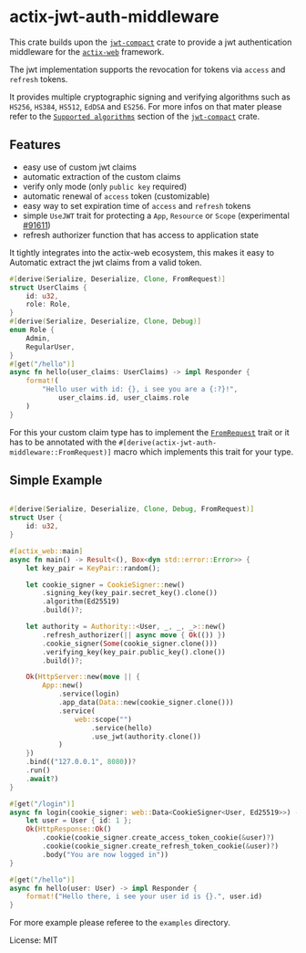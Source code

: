 # actix-jwt-auth-middleware

This crate builds upon the [`jwt-compact`](https://github.com/slowli/jwt-compact) crate
to provide a jwt authentication middleware for the [`actix-web`](https://github.com/actix/actix-web) framework.

The jwt implementation supports the revocation for tokens via `access` and `refresh` tokens.

It provides multiple cryptographic signing and verifying algorithms such as `HS256`, `HS384`, `HS512`, `EdDSA` and `ES256`.
For more infos on that mater please refer to the [`Supported algorithms`](https://docs.rs/jwt-compact/latest/jwt_compact/#supported-algorithms) section of the [`jwt-compact`](https://github.com/slowli/jwt-compact) crate.

## Features
- easy use of custom jwt claims
- automatic extraction of the custom claims
- verify only mode (only `public key` required)
- automatic renewal of `access` token (customizable)
- easy way to set expiration time of `access` and `refresh` tokens
- simple `UseJWT` trait for protecting a `App`, `Resource` or `Scope` (experimental [#91611](https://github.com/rust-lang/rust/issues/91611))
- refresh authorizer function that has access to application state

It tightly integrates into the actix-web ecosystem,
this makes it easy to Automatic extract the jwt claims from a valid token.

```rust
#[derive(Serialize, Deserialize, Clone, FromRequest)]
struct UserClaims {
    id: u32,
    role: Role,
}
#[derive(Serialize, Deserialize, Clone, Debug)]
enum Role {
    Admin,
    RegularUser,
}
#[get("/hello")]
async fn hello(user_claims: UserClaims) -> impl Responder {
    format!(
        "Hello user with id: {}, i see you are a {:?}!",
            user_claims.id, user_claims.role
    )
}
```

For this your custom claim type has to implement the [`FromRequest`](actix_web::FromRequest) trait
or it has to be annotated with the `#[derive(actix-jwt-auth-middleware::FromRequest)]` macro which implements this trait for your type.

## Simple Example

```rust

#[derive(Serialize, Deserialize, Clone, Debug, FromRequest)]
struct User {
    id: u32,
}

#[actix_web::main]
async fn main() -> Result<(), Box<dyn std::error::Error>> {
    let key_pair = KeyPair::random();

    let cookie_signer = CookieSigner::new()
        .signing_key(key_pair.secret_key().clone())
        .algorithm(Ed25519)
        .build()?;

    let authority = Authority::<User, _, _, _>::new()
        .refresh_authorizer(|| async move { Ok(()) })
        .cookie_signer(Some(cookie_signer.clone()))
        .verifying_key(key_pair.public_key().clone())
        .build()?;

    Ok(HttpServer::new(move || {
        App::new()
            .service(login)
            .app_data(Data::new(cookie_signer.clone()))
            .service(
                web::scope("")
                    .service(hello)
                    .use_jwt(authority.clone())
            )
    })
    .bind(("127.0.0.1", 8080))?
    .run()
    .await?)
}

#[get("/login")]
async fn login(cookie_signer: web::Data<CookieSigner<User, Ed25519>>) -> AuthResult<HttpResponse> {
    let user = User { id: 1 };
    Ok(HttpResponse::Ok()
        .cookie(cookie_signer.create_access_token_cookie(&user)?)
        .cookie(cookie_signer.create_refresh_token_cookie(&user)?)
        .body("You are now logged in"))
}

#[get("/hello")]
async fn hello(user: User) -> impl Responder {
    format!("Hello there, i see your user id is {}.", user.id)
}
```

For more example please referee to the `examples` directory.

License: MIT
